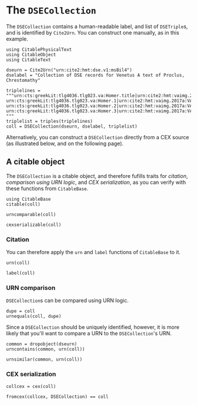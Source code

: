 # The `DSECollection`

The `DSECollection` contains a human-readable label, and list of `DSETriple`s, and is identified by `Cite2Urn`.  You can construct one manually, as in this example.

```@example coll
using CitablePhysicalText
using CitableObject
using CitableText

dseurn = Cite2Urn("urn:cite2:hmt:dse.v1:msBil4")
dselabel = "Collection of DSE records for Venetus A text of Proclus, Chrestomathy"

triplelines = """urn:cts:greekLit:tlg4036.tlg023.va:Homer.title|urn:cite2:hmt:vaimg.2017a:VA001RN_0002@0.1580,0.1633,0.4740,0.05302|urn:cite2:hmt:msA.v1:1r
urn:cts:greekLit:tlg4036.tlg023.va:Homer.1|urn:cite2:hmt:vaimg.2017a:VA001RN_0002@0.1335,0.2054,0.4637,0.04139|urn:cite2:hmt:msA.v1:1r
urn:cts:greekLit:tlg4036.tlg023.va:Homer.2|urn:cite2:hmt:vaimg.2017a:VA001RN_0002@0.1553,0.2292,0.4508,0.04678|urn:cite2:hmt:msA.v1:1r
urn:cts:greekLit:tlg4036.tlg023.va:Homer.3|urn:cite2:hmt:vaimg.2017a:VA001RN_0002@0.1449,0.2620,0.4641,0.05869|urn:cite2:hmt:msA.v1:1r
"""
triplelist = triples(triplelines)
coll = DSECollection(dseurn, dselabel, triplelist)
```

Alternatively, you can construct a `DSECollection` directly from a CEX source (as illustrated below, and on the following page).

## A citable object

The `DSECollection` is a citable object, and therefore fufills traits for *citation*, *comparison using URN logic*, and *CEX serialization*, as you can verify with these functions from `CitableBase`.

```@example coll
using CitableBase
citable(coll)
```

```@example coll
urncomparable(coll)
```

```@example coll
cexserializable(coll)
```



### Citation

You can therefore apply the `urn` and `label` functions of `CitableBase` to it.

```@example coll
urn(coll)
```

```@example coll
label(coll)
```

### URN comparison

`DSECollection`s can be compared using URN logic.

```@example coll
dupe = coll
urnequals(coll, dupe)
```

Since a `DSECollection` should be uniquely identified, however, it is more likely that you'll want to compare a URN to the `DSECollection`'s URN.

```@example coll
common = dropobject(dseurn)
urncontains(common, urn(coll))
```

```@example coll
urnsimilar(common, urn(coll))
```

### CEX serialization



```@example coll
collcex = cex(coll)
```


```@example coll
fromcex(collcex, DSECollection) == coll
```